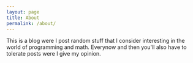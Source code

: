 ```yaml
---
layout: page
title: About
permalink: /about/
---
```


This is a blog were I post random stuff that I consider interesting in the world of programming and math. Everynow and then you'll also have to tolerate posts were I give my opinion.


